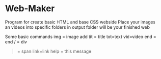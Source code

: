 # Web-Maker
Program for create basic HTML and base CSS webside
Place your images an videos into specific folders
in output folder will be your finished web



Some basic commands
img = image add
tit = title
txt=text
vid=video
end = end 
/ = div
> = span
link=link
help = this message

